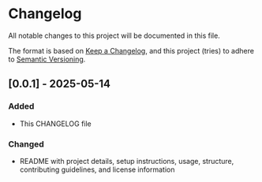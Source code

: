 # Changelog

All notable changes to this project will be documented in this file.

The format is based on [Keep a Changelog](https://keepachangelog.com/en/1.1.0/),
and this project (tries) to adhere to [Semantic Versioning](https://semver.org/spec/v2.0.0.html).

## [0.0.1] - 2025-05-14

### Added

- This CHANGELOG file

### Changed

- README with project details, setup instructions, usage, structure, contributing guidelines, and license information
